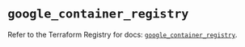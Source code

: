 # `google_container_registry`

Refer to the Terraform Registry for docs: [`google_container_registry`](https://registry.terraform.io/providers/hashicorp/google/5.20.0/docs/resources/container_registry).
